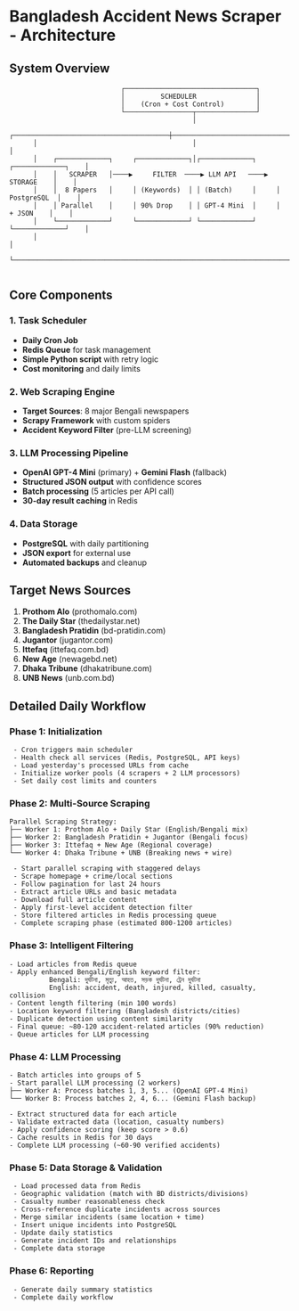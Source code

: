 # Bangladesh Accident News Scraper - Architecture

## System Overview

```
                            ┌─────────────────────────────────┐
                            │         SCHEDULER               │
                            │    (Cron + Cost Control)        │
                            └─────────────────┬───────────────┘
                                              │
      ┌───────────────────────────────────────┼───────────────────────────────────────┐
      │                                       │                                       │
      │    ┌─────────────┐     ┌─────────────┐│┌─────────────┐     ┌─────────────┐    │
      │    │   SCRAPER   │────▶     FILTER  ────▶ LLM API   ────▶  STORAGE    │    │
      │    │  8 Papers   │     │ (Keywords)  │ │ (Batch)     │     │ PostgreSQL  │    │
      │    │ Parallel    │     │ 90% Drop    │ │ GPT-4 Mini  │     │   + JSON    │    │
      │    └─────────────┘     └─────────────┘ └─────────────┘     └─────────────┘    │
      │                                                                               │
      └───────────────────────────────────────────────────────────────────────────────┘
                               
```

## Core Components

### 1. **Task Scheduler**
- **Daily Cron Job** 
- **Redis Queue** for task management
- **Simple Python script** with retry logic
- **Cost monitoring** and daily limits

### 2. **Web Scraping Engine**
- **Target Sources**: 8 major Bengali newspapers
- **Scrapy Framework** with custom spiders
- **Accident Keyword Filter** (pre-LLM screening)

### 3. **LLM Processing Pipeline**
- **OpenAI GPT-4 Mini** (primary) + **Gemini Flash** (fallback)
- **Structured JSON output** with confidence scores
- **Batch processing** (5 articles per API call)
- **30-day result caching** in Redis

### 4. **Data Storage**
- **PostgreSQL** with daily partitioning
- **JSON export** for external use
- **Automated backups** and cleanup

## Target News Sources
1. **Prothom Alo** (prothomalo.com)
2. **The Daily Star** (thedailystar.net) 
3. **Bangladesh Pratidin** (bd-pratidin.com)
4. **Jugantor** (jugantor.com)
5. **Ittefaq** (ittefaq.com.bd)
6. **New Age** (newagebd.net)
7. **Dhaka Tribune** (dhakatribune.com)
8. **UNB News** (unb.com.bd)


## Detailed Daily Workflow

### **Phase 1: Initialization**
```
 - Cron triggers main scheduler
 - Health check all services (Redis, PostgreSQL, API keys)
 - Load yesterday's processed URLs from cache
 - Initialize worker pools (4 scrapers + 2 LLM processors)
 - Set daily cost limits and counters
```

### **Phase 2: Multi-Source Scraping**
```
Parallel Scraping Strategy:
├── Worker 1: Prothom Alo + Daily Star (English/Bengali mix)
├── Worker 2: Bangladesh Pratidin + Jugantor (Bengali focus)  
├── Worker 3: Ittefaq + New Age (Regional coverage)
└── Worker 4: Dhaka Tribune + UNB (Breaking news + wire)

 - Start parallel scraping with staggered delays
 - Scrape homepage + crime/local sections
 - Follow pagination for last 24 hours
 - Extract article URLs and basic metadata
 - Download full article content
 - Apply first-level accident detection filter
 - Store filtered articles in Redis processing queue
 - Complete scraping phase (estimated 800-1200 articles)
```

### **Phase 3: Intelligent Filtering**
```
- Load articles from Redis queue
- Apply enhanced Bengali/English keyword filter:
          Bengali: দুর্ঘটনা, মৃত্যু, আহত, সড়ক দুর্ঘটনা, ট্রেন দুর্ঘটনা
          English: accident, death, injured, killed, casualty, collision
- Content length filtering (min 100 words)
- Location keyword filtering (Bangladesh districts/cities)
- Duplicate detection using content similarity
- Final queue: ~80-120 accident-related articles (90% reduction)
- Queue articles for LLM processing
```

### **Phase 4: LLM Processing**
```
- Batch articles into groups of 5
- Start parallel LLM processing (2 workers)
├── Worker A: Process batches 1, 3, 5... (OpenAI GPT-4 Mini)
└── Worker B: Process batches 2, 4, 6... (Gemini Flash backup)

- Extract structured data for each article
- Validate extracted data (location, casualty numbers)
- Apply confidence scoring (keep score > 0.6)
- Cache results in Redis for 30 days
- Complete LLM processing (~60-90 verified accidents)
```

### **Phase 5: Data Storage & Validation**
```
 - Load processed data from Redis
 - Geographic validation (match with BD districts/divisions)
 - Casualty number reasonableness check
 - Cross-reference duplicate incidents across sources
 - Merge similar incidents (same location + time)
 - Insert unique incidents into PostgreSQL
 - Update daily statistics
 - Generate incident IDs and relationships
 - Complete data storage
```

### **Phase 6: Reporting**
```
 - Generate daily summary statistics
 - Complete daily workflow
```


